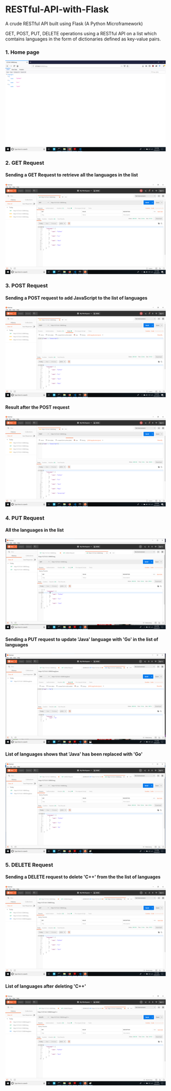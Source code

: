 # RESTful-API-with-Flask
A crude RESTful API built using Flask (A Python Microframework)

GET, POST, PUT, DELETE operations using a RESTful API on a list which comtains languages in the form of dictionaries defined as key-value pairs.

### 1. Home page


<img src = "./images/main page.png">


### 2. GET Request

#### Sending a GET Request to retrieve all the languages in the list


<img src = "./images/get1.png">


### 3. POST Request

#### Sending a POST request to add JavaScript to the list of languages


<img src = "./images/post1.png">


#### Result after the POST request 


<img src = "./images/post2.png">


### 4. PUT Request

#### All the languages in the list


<img src = "./images/put1.png">


#### Sending a PUT request to update 'Java' language with 'Go' in the list of languages


<img src = "./images/put2.png">


#### List of languages shows that 'Java' has been replaced with 'Go'


<img src = "./images/put3.png">



### 5. DELETE Request

#### Sending a DELETE request to delete 'C++' from the the list of languages


<img src = "./images/delete1.png">


#### List of languages after deleting 'C++'


<img src = "./images/delete2.png">

